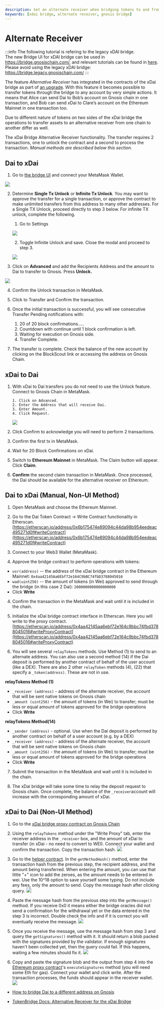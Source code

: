 ```yaml
---
description: Set an alternate receiver when bridging tokens to and from Gnosis using the xdai bridge.
keywords: [xdai bridge, alternate receiver, gnosis bridge]
---
```


# Alternate Receiver

:::info
The following tutorial is refering to the legacy xDAI bridge.  
The new Bridge UI for xDAI bridge can be used in https://bridge.gnosischain.com/, and relevant tutorials can be found in [here](../../Bridge%20Explorer.md).  
Please avoid using the legacy xDAI bridge: https://bridge.legacy.gnosischain.com/
:::

The feature _Alternative Receiver_ has integrated in the contracts of the xDai bridge as part of [an upgrade](https://forum.poa.network/t/migration-of-the-xdai-tokenbridge-completed/3212). With this feature it becomes possible to transfer tokens through the bridge to any account by very simple actions. It means that Alice can send Dai to Bob’s account on Gnosis chain in one transaction, and Bob can send xDai to Clare’s account on the Ethereum Mainnet in one transaction too.

Due to different nature of tokens on two sides of the xDai bridge the operations to transfer assets to an alternative receiver from one chain to another differ as well.

The xDai Bridge Alternative Receiver functionality. The transfer requires 2 transactions, one to unlock the contract and a second to process the transaction. _Manual methods are described below this section._

## Dai to xDai

1. Go to [the bridge UI](https://bridge.gnosischain.com/) and connect your MetaMask Wallet.

![](/img/bridges/xdai-alt-rec-dai-xdai1.png)

2. Determine **Single Tx Unlock** or **Infinite Tx Unlock**. You may want to approve the transfer for a single transaction, or approve the contract to make unlimited transfers from this address to many other addresses. For a Single TX Unlock, proceed directly to step 3 below. For infinite TX unlock, complete the following.

   1. Go to Settings

   ![](/img/bridges/xdai-alt-rec-dai-xdai2.png)

   2. Toggle Infinite Unlock and save. Close the modal and proceed to step 3.

   ![](/img/bridges/xdai-alt-rec-dai-xdai3.png)

3. Click on **Advanced** and add the Recipients Address and the amount to Dai to transfer to Gnosis. Press **Unlock.**

![](/img/bridges/xdai-alt-rec-dai-xdai4.gif)

4. Confirm the Unlock transaction in MetaMask.

5. Click to Transfer and Confirm the transaction.

6. Once the initial transaction is successful, you will see consecutive Transfer Pending notifications with:

   1. 20 of 20 block confirmations.....
   2. Countdown with continue until 1 block confirmation is left.
   3. Waiting for execution on Gnosis side.
   4. Transfer Complete.

7. The transfer is complete. Check the balance of the new account by clicking on the BlockScout link or accessing the address on Gnosis Chain.

## xDai to Dai

1.  With xDai to Dai transfers you do not need to use the Unlock feature. Connect to Gnosis Chain in MetaMask.

        1. Click on Advanced.
        2. Enter the Address that will receive Dai.
        3. Enter Amount.
        4. Click Request.

    ![](/img/bridges/xdai-alt-rec-xdai-dai1.png)

2.  Click Confirm to acknowledge you will need to perform 2 transactions.

3.  Confirm the first tx in MetaMask.

4.  Wait for 20 Block Confirmations on xDai.

5.  Switch to **Ethereum Mainnet** in MetaMask. The Claim button will appear. Click **Claim**.

6.  **Confirm** the second claim transaction in MetaMask. Once processed, the Dai should be available for the alternative receiver on Ethereum.

## Dai to xDai (Manual, Non-UI Method)

1. Open MetaMask and choose the Ethereum Mainnet.

2. Go to the Dai Token Contract -> Write Contract functionality in Etherscan.
   [https://etherscan.io/address/0x6b175474e89094c44da98b954eedeac495271d0f#writeContract](https://etherscan.io/address/0x6b175474e89094c44da98b954eedeac495271d0f#writeContract)

3. Connect to your Web3 Wallet (MetaMask).

4. Approve the bridge contract to perform operations with tokens:

- `usr(address)` -- the address of the xDai bridge contract in the Ethereum Mainnet: `0x4aa42145Aa6Ebf72e164C9bBC74fbD3788045016`
- `wad(uint256)` -- the amount of tokens (in Wei) approved to send through the bridge (in this case 2 Dai): `2000000000000000000`
- Click **Write**

4. Confirm the transaction in the MetaMask and wait until it is included in the chain.

5. Initialize the xDai bridge contract interface in Etherscan. Here you will write to the proxy contract. [https://etherscan.io/address/0x4aa42145aa6ebf72e164c9bbc74fbd3788045016#writeProxyContract](https://etherscan.io/address/0x4aa42145aa6ebf72e164c9bbc74fbd3788045016#writeProxyContract)

6. You will see several `relayTokens` methods. Use Method (1) to send to an alternate address. You can also use a second method (14) if the Dai deposit is performed by another contract of behalf of the user account (like a DEX). There are also 2 other `relayToken` methods (4), (22) that specify a `_token(address)`. These are not in use.

**relayTokens Method (1)**

- `_receiver (address)` - address of the alternate receiver, the account that will be sent native tokens on Gnosis chain
- `_amount (uint256)` - the amount of tokens (in Wei) to transfer; must be less or equal amount of tokens approved for the bridge operations
- Click **Write**

**relayTokens Method(14)**

- `_sender (address)` - optional. Use when the Dai deposit is performed by another contract on behalf of a user account (e.g. by a DEX)
- `_receiver (address)` - address of the alternate receiver, the account that will be sent native tokens on Gnosis chain
- `_amount (uint256)` - the amount of tokens (in Wei) to transfer; must be less or equal amount of tokens approved for the bridge operations
- Click **Write**

7. Submit the transaction in the MetaMask and wait until it is included in the chain.

8. The xDai bridge will take some time to relay the deposit request to Gnosis chain. Once complete, the balance of the `_receiver`account will increase with the corresponding amount of xDai.

## xDai to Dai (Non-UI Method)

1. Go to the [xDai bridge proxy contract on Gnosis Chain](https://gnosis.blockscout.com/address/0x7301CFA0e1756B71869E93d4e4Dca5c7d0eb0AA6?tab=write_proxy)

2. Using the `relayTokens` method under the "Write Proxy" tab, enter the receiver address in the `_receiver` box, and the amount of xDai to transfer (in xDai - no need to convert to WEI). Connect your wallet and confirm the transaction. Copy the transaction hash.
   ![](/img/bridges/xDai-manual-xDai-Dai1.png)

3. Go to the [helper contract](https://gnosis.blockscout.com/address/0x2D51EAa266eafcb59bB36dD3c7E99C515e58113A?tab=write_proxy). In the `getMethodHash()` method, enter the transaction hash from the previous step, the recipient address, and the amount being transferred. When entering the amount, you can use that little "+" icon to add the zeroes, as the amount needs to be entered in wei. Use the 10^18 option to save yourself some typing. Do not include any fees, only the amount to send. Copy the message hash after clicking query.
   ![](/img/bridges/xDai-manual-xDai-Dai-getMsgHash.png)

4. Paste the message hash from the previous step into the `getMessage()` method. If you receive 0x0 it means either the bridge oracles did not send a confirmation for the withdrawal yet or the data entered in the step 3 is incorrect. Double check the info and if it is correct you will eventually receive the message.
   ![](/img/bridges/xDai-manual-xDai-Dai-getMsg.png)
5. Once you receive the message, use the message hash from step 3 and query the `getSignatures()` method with it. It should return a blob packed with the signatures provided by the validator. If enough signatures haven't been collected yet, then the query could fail. If this happens, waiting a few minutes should fix it.
   ![](/img/bridges/xDai-manual-xDai-Dai-getSignatures.png)

6. Copy and paste the signature blob and the output from step 4 into the [Ethereum proxy contract](https://etherscan.io/address/0x4aa42145aa6ebf72e164c9bbc74fbd3788045016#writeProxyContract)'s `executeSignatures` method (you will need some Eth for gas). Connect your wallet and click write. After the transaction processes, the funds should appear in the receiver wallet.
   ![](/img/bridges/xDai-manual-xDai-Dai-execSignatures.png)

- [How to bridge Dai to a different address on Gnosis](../../Legacy%20Bridges%20UI/using-xdai-bridge/alternate-receiver.md)

- [TokenBridge Docs: Alternative Receiver for the xDai Bridge](https://github.com/tokenbridge/docs/blob/master/xdai-bridge/using-the-xdai-bridge/alternative-receiver-for-the-xdai-bridge.md)
